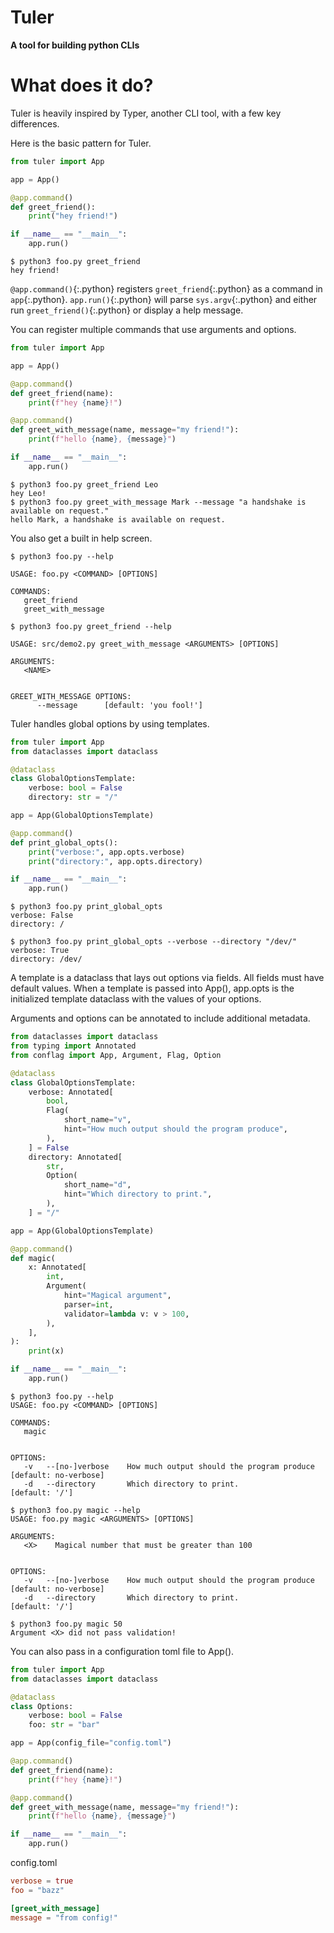 # Tuler
__A tool for building python CLIs__

# What does it do?
Tuler is heavily inspired by Typer, another CLI tool, with a few key differences.

Here is the basic pattern for Tuler.
```python
from tuler import App

app = App()

@app.command()
def greet_friend():
    print("hey friend!")

if __name__ == "__main__":
    app.run()
```

```console
$ python3 foo.py greet_friend
hey friend!
```


`@app.command()`{:.python} registers `greet_friend`{:.python} as a command in `app`{:.python}. `app.run()`{:.python} will parse `sys.argv`{:.python} and either run `greet_friend()`{:.python} or display a help message.

You can register multiple commands that use arguments and options.
```python
from tuler import App

app = App()

@app.command()
def greet_friend(name):
    print(f"hey {name}!")

@app.command()
def greet_with_message(name, message="my friend!"):
    print(f"hello {name}, {message}")

if __name__ == "__main__":
    app.run()
```

```console
$ python3 foo.py greet_friend Leo
hey Leo!
$ python3 foo.py greet_with_message Mark --message "a handshake is available on request."
hello Mark, a handshake is available on request.
```

You also get a built in help screen.
```console
$ python3 foo.py --help

USAGE: foo.py <COMMAND> [OPTIONS]

COMMANDS:
   greet_friend
   greet_with_message
```

```console
$ python3 foo.py greet_friend --help

USAGE: src/demo2.py greet_with_message <ARGUMENTS> [OPTIONS]

ARGUMENTS:
   <NAME>


GREET_WITH_MESSAGE OPTIONS:
      --message      [default: 'you fool!']
```

Tuler handles global options by using templates.
```python
from tuler import App
from dataclasses import dataclass

@dataclass
class GlobalOptionsTemplate:
    verbose: bool = False
    directory: str = "/"

app = App(GlobalOptionsTemplate)

@app.command()
def print_global_opts():
    print("verbose:", app.opts.verbose)
    print("directory:", app.opts.directory)

if __name__ == "__main__":
    app.run()
```
```console
$ python3 foo.py print_global_opts
verbose: False
directory: /

$ python3 foo.py print_global_opts --verbose --directory "/dev/"
verbose: True
directory: /dev/
```

A template is a dataclass that lays out options via fields. All fields must have default values. When a template is passed into App(), app.opts is the initialized template dataclass with the values of your options.

Arguments and options can be annotated to include additional metadata.
```python
from dataclasses import dataclass
from typing import Annotated
from conflag import App, Argument, Flag, Option

@dataclass
class GlobalOptionsTemplate:
    verbose: Annotated[
        bool,
        Flag(
            short_name="v",
            hint="How much output should the program produce",
        ),
    ] = False
    directory: Annotated[
        str,
        Option(
            short_name="d",
            hint="Which directory to print.",
        ),
    ] = "/"

app = App(GlobalOptionsTemplate)

@app.command()
def magic(
    x: Annotated[
        int,
        Argument(
            hint="Magical argument",
            parser=int,
            validator=lambda v: v > 100,
        ),
    ],
):
    print(x)

if __name__ == "__main__":
    app.run()
```

```console
$ python3 foo.py --help
USAGE: foo.py <COMMAND> [OPTIONS]

COMMANDS:
   magic
 

OPTIONS:
   -v   --[no-]verbose    How much output should the program produce   [default: no-verbose]
   -d   --directory       Which directory to print.                           [default: '/']

$ python3 foo.py magic --help
USAGE: foo.py magic <ARGUMENTS> [OPTIONS]

ARGUMENTS:
   <X>    Magical number that must be greater than 100


OPTIONS:
   -v   --[no-]verbose    How much output should the program produce   [default: no-verbose]
   -d   --directory       Which directory to print.                           [default: '/']

$ python3 foo.py magic 50
Argument <X> did not pass validation!
```

You can also pass in a configuration toml file to App().
```python
from tuler import App
from dataclasses import dataclass

@dataclass
class Options:
    verbose: bool = False
    foo: str = "bar"

app = App(config_file="config.toml")

@app.command()
def greet_friend(name):
    print(f"hey {name}!")

@app.command()
def greet_with_message(name, message="my friend!"):
    print(f"hello {name}, {message}")

if __name__ == "__main__":
    app.run()
```
config.toml
```toml
verbose = true
foo = "bazz"

[greet_with_message]
message = "from config!"
```
